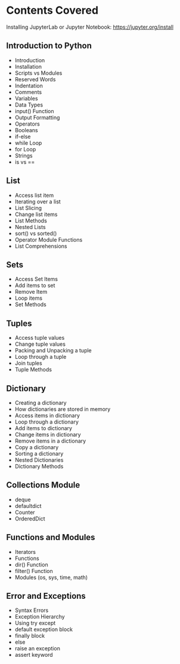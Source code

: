 # Contents Covered
Installing JupyterLab or Jupyter Notebook: https://jupyter.org/install

## Introduction to Python
- Introduction
- Installation
- Scripts vs Modules
- Reserved Words
- Indentation
- Comments
- Variables
- Data Types
- input() Function
- Output Formatting
- Operators
- Booleans
- if-else
- while Loop
- for Loop
- Strings
- is vs ==

## List
- Access list item
- Iterating over a list
- List Slicing
- Change list items
- List Methods
- Nested Lists
- sort() vs sorted()
- Operator Module Functions
- List Comprehensions

## Sets
- Access Set Items
- Add items to set
- Remove Item
- Loop items
- Set Methods

## Tuples
- Access tuple values
- Change tuple values
- Packing and Unpacking a tuple
- Loop through a tuple
- Join tuples
- Tuple Methods

## Dictionary
- Creating a dictionary
- How dictionaries are stored in memory
- Access items in dictionary
- Loop through a dictionary
- Add items to dictionary
- Change items in dictionary
- Remove items in a dictionary
- Copy a dictionary
- Sorting a dictionary
- Nested Dictionaries
- Dictionary Methods

## Collections Module
- deque
- defaultdict
- Counter
- OrderedDict

## Functions and Modules
- Iterators
- Functions
- dir() Function
- filter() Function
- Modules (os, sys, time, math)

## Error and Exceptions
- Syntax Errors
- Exception Hierarchy
- Using try except
- default exception block
- finally block
- else
- raise an exception
- assert keyword
